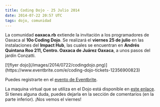 ```yaml
---
title: Coding Dojo - 25 Julio 2014
date: 2014-07-22 20:57 UTC
tags: dojo, comunidad
---
```


La comunidad **oaxaca.rb** extiende la invitación a los programadores de Oaxaca al **10o Coding Dojo**. Se realizará el **viernes 25 de julio** en las instalaciones del **Impact Hub**, las cuales se encuentran en **Andrés Quintana Roo 211, Centro. Oaxaca de Juárez Oaxaca**, a unos pasos del jardín Conzatti.

<div class="text-center" markdown="1">
  [![flyer dojo](/images/2014/0722/codingdojo.png)](https://www.eventbrite.com/e/coding-dojo-tickets-12356900823)
</div>

Puedes registrarte en el [evento de Eventbrite](http://www.eventbrite.com/e/coding-dojo-tickets-12356900823).

La maquina virtual que se utiliza en el Dojo está disponible en [este enlace](https://mega.co.nz/#!VU0GhRgB!Vhl0Vjc_xqZILoc1WKyMY4f4RbeAZQBCaZBOtSUhKl4). Si tienes alguna duda, puedes dejarla en la sección de comentarios (en la parte inferior). ¡Nos vemos el viernes!

